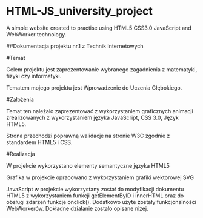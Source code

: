 # HTML-JS_university_project
A simple website created to practise using HTML5 CSS3.0 JavaScript and WebWorker technology.

##Dokumentacja projektu nr.1 z Technik Internetowych



#Temat

Celem projektu jest zaprezentowanie wybranego zagadnienia z matematyki, fizyki czy informatyki.

Tematem mojego projektu jest Wprowadzenie do Uczenia Głębokiego.



#Założenia

Temat ten należało zaprezentować z wykorzystaniem graficznych animacji zrealizowanych z wykorzystaniem języka JavaScript, CSS 3.0, Język HTML5.

Strona przechodzi poprawną walidacje na stronie W3C zgodnie z standardem HTML5 i CSS.



#Realizacja

W projekcie wykorzystano elementy semantyczne języka HTML5

Grafika w projekcie opracowano z wykorzystaniem grafiki wektorowej SVG

JavaScript w projekcie wykorzystany został do modyfikacji dokumentu HTML5 z wykorzystaniem funkcji getElementByID i innerHTML oraz do obsługi zdarzeń funkcje onclick(). Dodatkowo użyte zostały funkcjonalności WebWorkerów. Dokładne działanie zostało opisane niżej.
